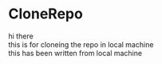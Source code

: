 # CloneRepo
hi there <br>
this is for cloneing the repo in local machine<br>
this has been written from local machine<br>

